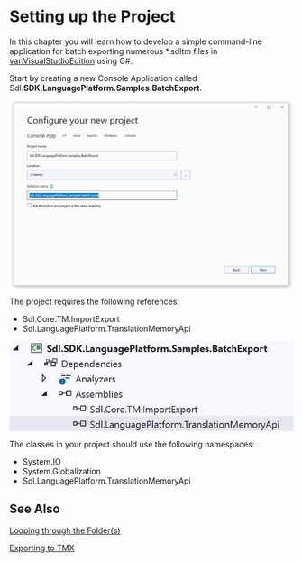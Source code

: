 Setting up the Project
======
In this chapter you will learn how to develop a simple command-line application for batch exporting numerous *.sdltm files in <var:VisualStudioEdition> using C#.

Start by creating a new Console Application called Sdl.**SDK.LanguagePlatform.Samples.BatchExport**.


<img style="display:block; " src="images/BatchExportProject.jpg"/>

The project requires the following references:

* Sdl.Core.TM.ImportExport
* Sdl.LanguagePlatform.TranslationMemoryApi


<img style="display:block; " src="images/BatchExportProjectReferences.jpg"/>

The classes in your project should use the following namespaces:

* System.IO
* System.Globalization
* Sdl.LanguagePlatform.TranslationMemoryApi

See Also
--
[Looping through the Folder(s)](looping_through_the_folder.md)

[Exporting to TMX](exporting_to_tmx.md)